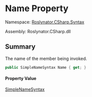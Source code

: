 # Name Property

Namespace: [Roslynator.CSharp.Syntax](../../README.md)

Assembly: Roslynator\.CSharp\.dll

## Summary

The name of the member being invoked\.

```csharp
public SimpleNameSyntax Name { get; }
```

#### Property Value

[SimpleNameSyntax](https://docs.microsoft.com/en-us/dotnet/api/microsoft.codeanalysis.csharp.syntax.simplenamesyntax)


